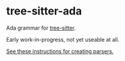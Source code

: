 # tree-sitter-ada

Ada grammar for [tree-sitter](https://github.com/tree-sitter/tree-sitter).

Early work-in-progress, not yet useable at all.

[See these instructions for creating parsers.](https://tree-sitter.github.io/tree-sitter/creating-parsers)
